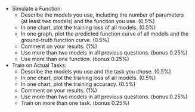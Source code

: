 - Simulate a Function:
    - Describe the models you use, including the number of parameters (at least two models) and the function you use. (0.5%)
    - In one chart, plot the training loss of all models. (0.5%)
    - In one graph, plot the predicted function curve of all models and the ground-truth function curve. (0.5%)
    - Comment on your results. (1%)
    - Use more than two models in all previous questions. (bonus 0.25%)
    - Use more than one function. (bonus 0.25%)
- Train on Actual Tasks:
    - Describe the models you use and the task you chose. (0.5%)
    - In one chart, plot the training loss of all models. (0.5%)
    - In one chart, plot the training accuracy. (0.5%)
    - Comment on your results. (1%)
    - Use more than two models in all previous questions. (bonus 0.25%)
    - Train on more than one task. (bonus 0.25%)
